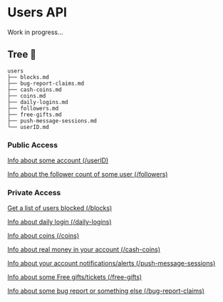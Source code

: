 # Users API

Work in progress...

## Tree 🌲

```less
users
├── blocks.md
├── bug-report-claims.md
├── cash-coins.md
├── coins.md
├── daily-logins.md
├── followers.md
├── free-gifts.md
├── push-message-sessions.md
└── userID.md
```

### Public Access

[Info about some account (/userID)](./users/userID.md)

[Info about the follower count of some user (/followers)](./users/followers.md)

### Private Access

[Get a list of users blocked (/blocks)](./users/blocks.md)

[Info about daily login (/daily-logins)](./users/daily-logins.md)

[Info about coins (/coins)](./users/coins.md)

[Info about real money in your account (/cash-coins)](./users/cash-coins.md)

[Info about your account notifications/alerts (/push-message-sessions)](./users/push-message-sessions.md)

[Info about some Free gifts/tickets (/free-gifts)](./users/free-gifts.md)

[Info about some bug report or something else (/bug-report-claims)](./users/bug-report-claims.md)
